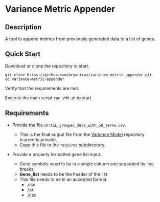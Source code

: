 # Variance Metric Appender

## Description
A tool to append metrics from previously generated data to a list of genes.

## Quick Start
Download or clone the repository to start. 

```
git clone https://github.com/bryantcao/variance-metric-appender.git
cd variance-metric-appender
```

Verify that the requirements are met.

Execute the main script `run_VMM.sh` to start.

## Requirements
- Provide the file `chrALL_grouped_data_with_GO_terms.csv`.
  - This is the final output file from the [Variance Model](https://github.com/bryantcao/variance-model) repository (currently private).
  - Copy this file to the `required` subdirectory.
  
- Provide a properly formatted gene list input.
  -  Gene symbols need to be in a single column and separated by line breaks.
  - __Gene_list__ needs to be the header of the list.
  - This file needs to be in an accepted format.
    - .csv
    - .txt
    - .xlsx


